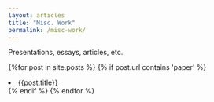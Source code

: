 ```yaml
---
layout: articles
title: "Misc. Work"
permalink: /misc-work/
---
```


Presentations, essays, articles, etc.

{%for post in site.posts %}
{% if post.url contains 'paper' %}
<li><a href="{{site.url}}{{post.url}}">{{post.title}}</a></li>
{% endif %}
{% endfor %}